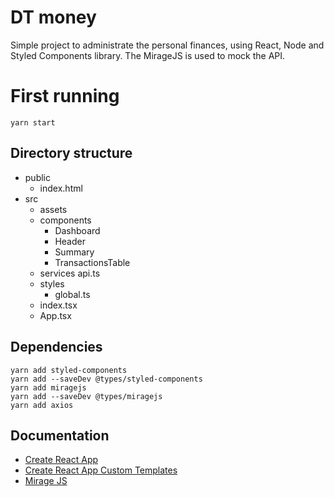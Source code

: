 # DT money
Simple project to administrate the personal finances, using React, Node and Styled Components library. The MirageJS is used to mock the API.

# First running
```
yarn start
```

## Directory structure
- public
    - index.html
- src
    - assets
    - components
        - Dashboard
        - Header
        - Summary
        - TransactionsTable
    - services
        api.ts
    - styles
        - global.ts
    - index.tsx
    - App.tsx

## Dependencies
```
yarn add styled-components
yarn add --saveDev @types/styled-components
yarn add miragejs
yarn add --saveDev @types/miragejs
yarn add axios
```

## Documentation
* [Create React App](https://create-react-app.dev/docs/getting-started/)
* [Create React App Custom Templates](https://create-react-app.dev/docs/custom-templates/)
* [Mirage JS](https://miragejs.com/docs/getting-started/introduction/)